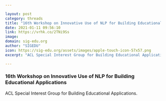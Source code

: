 ```yaml
---

layout: post
category: threads
title: "16th Workshop on Innovative Use of NLP for Building Educational Applications"
date: 2021-01-11 09:56:10
link: https://vrhk.co/2TNi9Ss
image: 
domain: sig-edu.org
author: "SIGEDU"
icon: https://sig-edu.org/assets/images/apple-touch-icon-57x57.png
excerpt: "ACL Special Interest Group for Building Educational Applications."

---
```


### 16th Workshop on Innovative Use of NLP for Building Educational Applications

ACL Special Interest Group for Building Educational Applications.